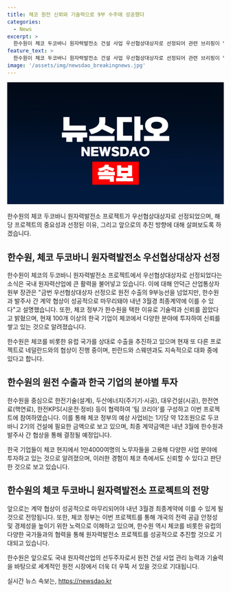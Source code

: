 ```yaml
---
title: 체코 원전 신뢰와 기술력으로 9부 수주에 성공했다
categories:
  - News
excerpt: >
  한수원이 체코 두코바니 원자력발전소 건설 사업 우선협상대상자로 선정되어 관련 브리핑이 열렸다. 한수원은 이번 우선협상대상자로 선정되어 원전 수출의 9부 능선을 넘었지만, 최종계약은 내년 3월에 이뤄져야 한다. 안덕근 산업통상자원부 장관은 한국과 체코에 호혜적인 결과를 기대하며, 한수원의 기술력과 신뢰를 언급했다. 한수원은 체코를 비롯해 유럽 다른 국가들과도 원전 건설을 추진 중이며, 네덜란드로부터도 타당성 조사 용역을 받고 있다.
feature_text: >
  한수원이 체코 두코바니 원자력발전소 건설 사업 우선협상대상자로 선정되어 관련 브리핑이 열렸다. 한수원은 이번 우선협상대상자로 선정되어 원전 수출의 9부 능선을 넘었지만, 최종계약은 내년 3월에 이뤄져야 한다. 안덕근 산업통상자원부 장관은 한국과 체코에 호혜적인 결과를 기대하며, 한수원의 기술력과 신뢰를 언급했다. 한수원은 체코를 비롯해 유럽 다른 국가들과도 원전 건설을 추진 중이며, 네덜란드로부터도 타당성 조사 용역을 받고 있다.
image: '/assets/img/newsdao_breakingnews.jpg'
---
```


<p><img src="/assets/img/newsdao_breakingnews.jpg" alt="flaretime 속보" /></p>

<p>한수원의 체코 두코바니 원자력발전소 프로젝트가 우선협상대상자로 선정되었으며, 해당 프로젝트의 중요성과 선정된 이유, 그리고 앞으로의 추진 방향에 대해 살펴보도록 하겠습니다.</p>

<h2 data-ke-size="size26">한수원, 체코 두코바니 원자력발전소 우선협상대상자 선정</h2>

<p>한수원이 체코의 두코바니 원자력발전소 프로젝트에서 우선협상대상자로 선정되었다는 소식은 국내 원자력산업에 큰 활력을 불어넣고 있습니다. 이에 대해 안덕근 산업통상자원부 장관은 "금번 우선협상대상자 선정으로 원전 수출의 9부능선을 넘었지만, 한수원과 발주사 간 계약 협상이 성공적으로 마무리돼야 내년 3월경 최종계약에 이를 수 있다"고 설명했습니다. 또한, 체코 정부가 한수원을 택한 이유로 기술력과 신뢰를 꼽았다고 밝혔으며, 현재 100개 이상의 한국 기업이 체코에서 다양한 분야에 투자하여 신뢰를 쌓고 있는 것으로 알려졌습니다.</p>

<p>한수원은 체코를 비롯한 유럽 국가를 상대로 수출을 추진하고 있으며 현재 또 다른 프로젝트로 네덜란드와의 협상이 진행 중이며, 핀란드와 스웨덴과도 지속적으로 대화 중에 있다고 합니다.</p>

<h2 data-ke-size="size26">한수원의 원전 수출과 한국 기업의 분야별 투자</h2>

<p>한수원을 중심으로 한전기술(설계), 두산에너지(주기기·시공), 대우건설(시공), 한전연료(핵연료), 한전KPS(시운전·정비) 등이 협력하여 '팀 코리아'를 구성하고 이번 프로젝트에 참여하였습니다. 이를 통해 체코 정부의 예상 사업비는 1기당 약 12조원으로 두코바니 2기의 건설에 필요한 금액으로 보고 있으며, 최종 계약금액은 내년 3월에 한수원과 발주사 간 협상을 통해 결정될 예정입니다.</p>

<p>한국 기업들이 체코 현지에서 1만4000여명의 노무자들을 고용해 다양한 사업 분야에 투자하고 있는 것으로 알려졌으며, 이러한 경험이 체코 측에서도 신뢰할 수 있다고 판단한 것으로 보고 있습니다.</p>

<h2 data-ke-size="size26">한수원의 체코 두코바니 원자력발전소 프로젝트의 전망</h2>

<p>앞으로는 계약 협상이 성공적으로 마무리되어야 내년 3월경 최종계약에 이를 수 있게 될 것으로 전망됩니다. 또한, 체코 정부는 이번 프로젝트를 통해 개국의 전력 공급 안정성 및 경제성을 높이기 위한 노력으로 이해하고 있으며, 한수원 역시 체코를 비롯한 유럽의 다양한 국가들과의 협력을 통해 원자력발전소 프로젝트를 성공적으로 추진할 것으로 기대되고 있습니다.</p>

<p>한수원은 앞으로도 국내 원자력산업의 선두주자로서 원전 건설 사업 관리 능력과 기술력을 바탕으로 세계적인 원전 시장에서 더욱 더 우뚝 서 있을 것으로 기대됩니다.</p>
실시간 뉴스 속보는, <a href="https://newsdao.kr" rel="dofollow">https://newsdao.kr</a>


